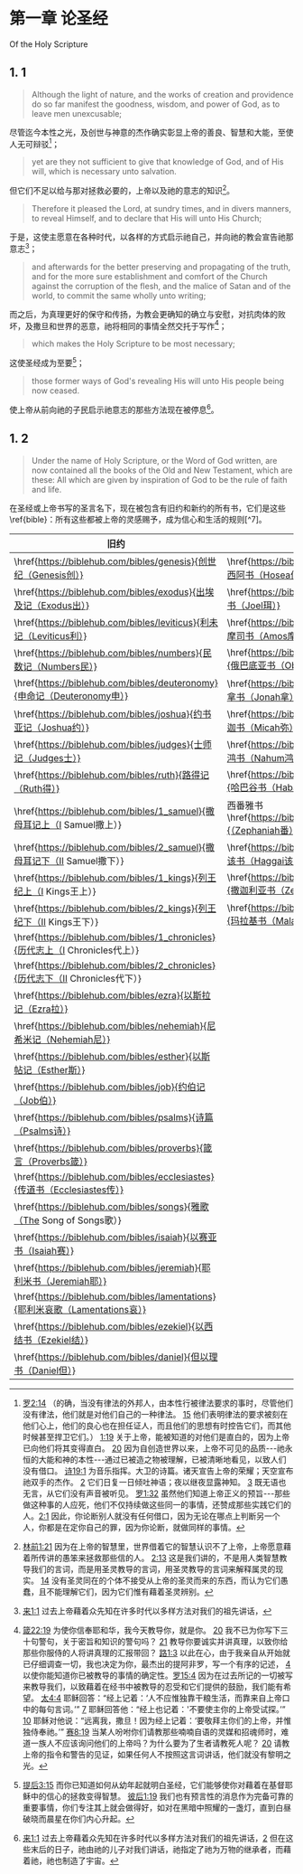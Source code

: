 # 第一章 论圣经

Of the Holy Scripture

## 1. 1

> Although the light of nature, and the works of creation and providence do so far manifest the goodness, wisdom, and power of God, as to leave men unexcusable;

尽管迄今本性之光，及创世与神意的杰作确实彰显上帝的善良、智慧和大能，至使人无可辩驳[^1]；

> yet are they not sufficient to give that knowledge of God, and of His will, which is necessary unto salvation.

但它们不足以给与那对拯救必要的，上帝以及祂的意志的知识[^2]。

> Therefore it pleased the Lord, at sundry times, and in divers manners, to reveal Himself, and to declare that His will unto His Church;

于是，这使主愿意在各种时代，以各样的方式启示祂自己，并向祂的教会宣告祂那意志[^3]；

> and afterwards for the better preserving and propagating of the truth, and for the more sure establishment and comfort of the Church against the corruption of the flesh, and the malice of Satan and of the world, to commit the same wholly unto writing; 

而之后，为真理更好的保守和传扬，为教会更确知的确立与安慰，对抗肉体的败坏，及撒旦和世界的恶意，祂将相同的事情全然交托于写作[^4]；

> which makes the Holy Scripture to be most necessary;

这使圣经成为至要[^5]；

> those former ways of God's revealing His will unto His people being now ceased.

使上帝从前向祂的子民启示祂意志的那些方法现在被停息[^6]。

[^1]: [罗2:14](https://biblehub.com/romans/2-14.htm) （的确，当没有律法的外邦人，由本性行被律法要求的事时，尽管他们没有律法，他们就是对他们自己的一种律法。 [15](https://biblehub.com/romans/2-15.htm) 他们表明律法的要求被刻在他们心上，他们的良心也在担任证人，而且他们的思想有时控告它们，而其他时候甚至捍卫它们。）  [1:19](https://biblehub.com/romans/1-19.htm) 关于上帝，能被知道的对他们是直白的，因为上帝已向他们将其变得直白。 [20](https://biblehub.com/romans/1-20.htm) 因为自创造世界以来，上帝不可见的品质---祂永恒的大能和神的本性---通过已被造之物被理解，已被清晰地看见，以致人们没有借口。 [诗19:1](https://biblehub.com/psalms/19-1.htm) 为音乐指挥。大卫的诗篇。诸天宣告上帝的荣耀；天空宣布祂双手的杰作。 [2](https://biblehub.com/psalms/19-2.htm) 它们日复一日倾吐神语；夜以继夜显露神知。 [3](https://biblehub.com/psalms/19-3.htm) 既无语也无言，从它们没有声音被听见。 [罗1:32](https://biblehub.com/romans/1-32.htm) 虽然他们知道上帝正义的预旨---那些做这种事的人应死，他们不仅持续做这些同一的事情，还赞成那些实践它们的人。[2:1](https://biblehub.com/romans/2-1.htm) 因此，你论断别人就没有任何借口，因为无论在哪点上判断另一个人，你都是在定你自己的罪，因为你论断，就做同样的事情。

[^2]: [林前1:21](https://biblehub.com/1_corinthians/1-21.htm) 因为在上帝的智慧里，世界借着它的智慧认识不了上帝，上帝愿意藉着所传讲的愚笨来拯救那些信的人。 [2:13](https://biblehub.com/1_corinthians/2-13.htm) 这是我们讲的，不是用人类智慧教导我们的言词，而是用圣灵教导的言词，用圣灵教导的言词来解释属灵的现实。 [14](https://biblehub.com/1_corinthians/2-14.htm) 没有圣灵同在的个体不接受从上帝的圣灵而来的东西，而认为它们愚蠢，且不能理解它们，因为它们惟有藉着圣灵辨别。

[^3]: [来1:1](https://biblehub.com/hebrews/1-1.htm) 过去上帝藉着众先知在许多时代以多样方法对我们的祖先讲话，

[^4]: [箴22:19](https://biblehub.com/proverbs/22-19.htm) 为使你信奉耶和华，我今天教导你，就是你。 [20](https://biblehub.com/1_corinthians/2-13.htm) 我不已为你写下三十句警句，关于密旨和知识的警句吗？ [21](https://biblehub.com/proverbs/22-21.htm) 教导你要诚实并讲真理，以致你给那些你服侍的人将讲真理的汇报带回？ [路1:3](https://biblehub.com/luke/1-3.htm) 以此在心，由于我亲自从开始就已仔细调查一切，我也决定为你，最杰出的提阿非罗，写一个有序的记述， [4](https://biblehub.com/luke/1-4.htm) 以使你能知道你已被教导的事情的确定性。[罗15:4](https://biblehub.com/romans/15-4.htm) 因为在过去所记的一切被写来教导我们，以致藉着在经书中被教导的忍受和它们提供的鼓励，我们能有希望。 [太4:4](https://biblehub.com/matthew/4-4.htm) 耶稣回答：“经上记着：‘人不应惟独靠干粮生活，而靠来自上帝口中的每句言词。’”  [7](https://biblehub.com/matthew/4-7.htm) 耶稣回答他：“经上也记着：'不要使主你的上帝受试探。’” [10](https://biblehub.com/matthew/4-10.htm) 耶稣对他说：“远离我，撒旦！因为经上记着：‘要敬拜主你们的上帝，并惟独侍奉祂。’” [赛8:19](https://biblehub.com/isaiah/8-19.htm) 当某人吩咐你们请教那些喃喃自语的灵媒和招魂师时，难道一族人不应该询问他们的上帝吗？为什么要为了生者请教死人呢？ [20](https://biblehub.com/isaiah/8-20.htm) 请教上帝的指令和警告的见证，如果任何人不按照这言词讲话，他们就没有黎明之光。

[^5]: [提后3:15](https://biblehub.com/2_timothy/3-15.htm) 而你已知道如何从幼年起就明白圣经，它们能够使你对藉着在基督耶稣中的信心的拯救变得智慧。 [彼后1:19](https://biblehub.com/2_peter/1-19.htm) 我们也有预言性的消息作为完备可靠的重要事情，你们专注其上就会做得好，如对在黑暗中照耀的一盏灯，直到白昼破晓而晨星在你们内心升起。

[^6]: [来1:1](https://biblehub.com/hebrews/1-1.htm) 过去上帝藉着众先知在许多时代以多样方法对我们的祖先讲话，[2](https://biblehub.com/hebrews/1-2.htm) 但在这些末后的日子，祂由祂的儿子对我们讲话，祂指定了祂为万物的继承者，而藉着祂，祂也制造了宇宙。

## 1. 2

> Under the name of Holy Scripture, or the Word of God written, are now contained all the books of the Old and New Testament, which are these: All which are given by inspiration of God to be the rule of faith and life.

在圣经或上帝书写的圣言名下，现在被包含有旧约和新约的所有书，它们是这些\ref{bible}：所有这些都被上帝的灵感赐予，成为信心和生活的规则[^7]。

| 旧约                                               | 新约                                        |
|------------------------------------------------------------------------|-----------------------------------------------------------------|
| \href{https://biblehub.com/bibles/genesis}{创世纪（Genesis创）}              | \href{https://biblehub.com/bibles/hosea}{何西阿书（Hosea何）}          | \multirow{4}{*}{福音书}   | \href{https://biblehub.com/bibles/matthew}{马太福音（Matthew太）}                      |
| \href{https://biblehub.com/bibles/exodus}{出埃及记（Exodus出）}               | \href{https://biblehub.com/bibles/joel}{约珥书（Joel珥）}             |                        | \href{https://biblehub.com/bibles/mark}{马可福音（Mark可）}                            |
| \href{https://biblehub.com/bibles/leviticus}{利未记（Leviticus利）}          | \href{https://biblehub.com/bibles/amos}{阿摩司书（Amos摩）}            |                        | \href{https://biblehub.com/bibles/luke}{路加福音（Luke路）}                            |
| \href{https://biblehub.com/bibles/numbers}{民数记（Numbers民）}              | \href{https://biblehub.com/bibles/obadiah}{俄巴底亚书（Obadiah俄）}     |                        | \href{https://biblehub.com/bibles/john}{约翰福音（John约）}                            |
| \href{https://biblehub.com/bibles/deuteronomy}{申命记（Deuteronomy申）}      | \href{https://biblehub.com/bibles/jonah}{约拿书（Jonah拿）}           |                        | \href{https://biblehub.com/bibles/acts}{使徒行传（Acts徒）}                            |
| \href{https://biblehub.com/bibles/joshua}{约书亚记（Joshua约）}               | \href{https://biblehub.com/bibles/micah}{弥迦书（Micah弥）}           | \multirow{13}{*}{保罗书信} | \href{https://biblehub.com/bibles/romans}{罗马书（Romans罗）}                         |
| \href{https://biblehub.com/bibles/judges}{士师记（Judges士）}                | \href{https://biblehub.com/bibles/nahum}{那鸿书（Nahum鸿）}           |                        | \href{https://biblehub.com/bibles/1_corinthians}{哥林多前书（Corinthians I林前）}        |
| \href{https://biblehub.com/bibles/ruth}{路得记（Ruth得）}                    | \href{https://biblehub.com/bibles/habakkuk}{哈巴谷书（Habakkuk哈）}    |                        | \href{https://biblehub.com/bibles/2_corinthians}{哥林多后书（Corinthians II林后）}       |
| \href{https://biblehub.com/bibles/1_samuel}{撒母耳记上（I Samuel撒上）}         | 西番雅书\href{https://biblehub.com/bibles/zephaniah}{（Zephaniah番）}  |                        | \href{https://biblehub.com/bibles/galatians}{加拉太书（Galatians加）}                  |
| \href{https://biblehub.com/bibles/2_samuel}{撒母耳记下（II Samuel撒下）}        | \href{https://biblehub.com/bibles/haggai}{哈该书（Haggai该）}         |                        | \href{https://biblehub.com/bibles/ephesians}{以弗所书（Ephesians弗）}                  |
| \href{https://biblehub.com/bibles/1_kings}{列王纪上（I Kings王上）}            | \href{https://biblehub.com/bibles/zechariah}{撒迦利亚书（Zechariah亚）} |                        | \href{https://biblehub.com/bibles/philippians}{腓立比书（Philippians腓）}              |
| \href{https://biblehub.com/bibles/2_kings}{列王纪下（II Kings王下）}           | \href{https://biblehub.com/bibles/malachi}{玛拉基书（Malachi玛）}      |                        | \href{https://biblehub.com/bibles/colossians}{歌罗西书（Colossians西）}                |
| \href{https://biblehub.com/bibles/1_chronicles}{历代志上（I Chronicles代上）}  |                                                                 |                        | \href{https://biblehub.com/bibles/1_thessalonians}{帖撒罗尼迦前书（Thessalonians I帖前）}  |
| \href{https://biblehub.com/bibles/2_chronicles}{历代志下（II Chronicles代下）} |                                                                 |                        | \href{https://biblehub.com/bibles/2_thessalonians}{帖撒罗尼迦后书（Thessalonians II帖后）} |
| \href{https://biblehub.com/bibles/ezra}{以斯拉记（Ezra拉）}                   |                                                                 |                        | \href{https://biblehub.com/bibles/1_timothy}{提摩太前书（Timothy I提前）}                |
| \href{https://biblehub.com/bibles/nehemiah}{尼希米记（Nehemiah尼）}           |                                                                 |                        | \href{https://biblehub.com/bibles/2_timothy}{提摩太后书（Timothy II提后）}               |
| \href{https://biblehub.com/bibles/esther}{以斯帖记（Esther斯）}               |                                                                 |                        | \href{https://biblehub.com/bibles/titus}{提多书（Titus多）}                           |
| \href{https://biblehub.com/bibles/job}{约伯记（Job伯）}                      |                                                                 |                        | \href{https://biblehub.com/bibles/philemon}{腓利门书（Philemon门）}                    |
| \href{https://biblehub.com/bibles/psalms}{诗篇（Psalms诗）}                 |                                                                 |                        | \href{https://biblehub.com/bibles/hebrews}{希伯来书（The Epistle to the Hebrews来）}   |
| \href{https://biblehub.com/bibles/proverbs}{箴言（Proverbs箴）}             |                                                                 |                        | \href{https://biblehub.com/bibles/james}{雅各书（The Epistle of James雅）}            |
| \href{https://biblehub.com/bibles/ecclesiastes}{传道书（Ecclesiastes传）}    |                                                                 | \multirow{2}{*}{彼得书信}  | \href{https://biblehub.com/bibles/1_peter}{彼得前书                                 |
| \href{https://biblehub.com/bibles/songs}{雅歌（The Song of Songs歌）}       |                                                                 |                        | \href{https://biblehub.com/bibles/2_peter}{彼得后书（II Peter彼后）}                    |
| \href{https://biblehub.com/bibles/isaiah}{以赛亚书（Isaiah赛）}               |                                                                 | \multirow{3}{*}{约翰书信}  | \href{https://biblehub.com/bibles/1_john}{约翰一书（I John约壹）}                       |
| \href{https://biblehub.com/bibles/jeremiah}{耶利米书（Jeremiah耶）}           |                                                                 |                        | \href{https://biblehub.com/bibles/2_john}{约翰二书（II John约贰）}                      |
| \href{https://biblehub.com/bibles/lamentations}{耶利米哀歌（Lamentations哀）}  |                                                                 |                        | \href{https://biblehub.com/bibles/3_john}{约翰三书（III John约叁）}                     |
| \href{https://biblehub.com/bibles/ezekiel}{以西结书（Ezekiel结）}             |                                                                 |                        | \href{https://biblehub.com/bibles/jude}{犹大书（The Epistle of Jude犹）}              |
| \href{https://biblehub.com/bibles/daniel}{但以理书（Daniel但）}               |                                                                 |                        | \href{https://biblehub.com/bibles/revelation}{启示录（The Revelation of John启）}     |

[^6]: [路16:29](https://biblehub.com/luke/16-29.htm) “亚伯拉罕回复：‘他们有摩西和众先知；让你的兄弟听从他们。’ [31](https://biblehub.com/luke/16-31.htm) “他对他说：‘如果他们不听从摩西和众先知，即使某人从死人醒来，他们也不会被坚信。’” [弗2:20](https://biblehub.com/ephesians/2-20.htm) 以基督耶稣祂自己为主奠基石，建造在众使徒和众先知的根基上。 [启22:18](https://biblehub.com/revelation/22-18.htm) 我警告每一个听到这卷预言的词句的人：如果任何人在它们上添任何东西，上帝将把这卷中描述的灾害加给那个人。 [19](https://biblehub.com/revelation/22-19.htm) 而如果任何人从这卷预言中拿除词句，上帝将从那个人拿除这卷中描述的在生命树和圣城中的任何份额。 [提后3:16](https://biblehub.com/2_timothy/3-16.htm) 所有圣经都是上帝吐息的，且对在正义中教导、训斥、纠正和训练是有用的，

